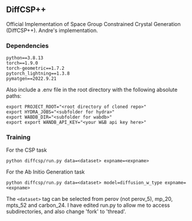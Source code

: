 ## DiffCSP++
Official Implementation of Space Group Constrained Crystal Generation (DiffCSP++). Andre's implementation.

### Dependencies

```
python==3.8.13
torch==1.9.0
torch-geometric==1.7.2
pytorch_lightning==1.3.8
pymatgen==2022.9.21
```

Also include a .env file in the root directory with the following absolute paths:
```
export PROJECT_ROOT="<root directory of cloned repo>"
export HYDRA_JOBS="<subfolder for hydra>"
export WABDB_DIR="<subfolder for wabdb>"
export export WANDB_API_KEY="<your W&B api key here>"
```

### Training

For the CSP task

```
python diffcsp/run.py data=<dataset> expname=<expname>
```

For the Ab Initio Generation task

```
python diffcsp/run.py data=<dataset> model=diffusion_w_type expname=<expname>
```

The ``<dataset>`` tag can be selected from perov (not perov_5), mp_20, mpts_52 and carbon_24. 
I have edited run.py to allow me to access subdirectories, and also change 'fork' to 'thread'.
